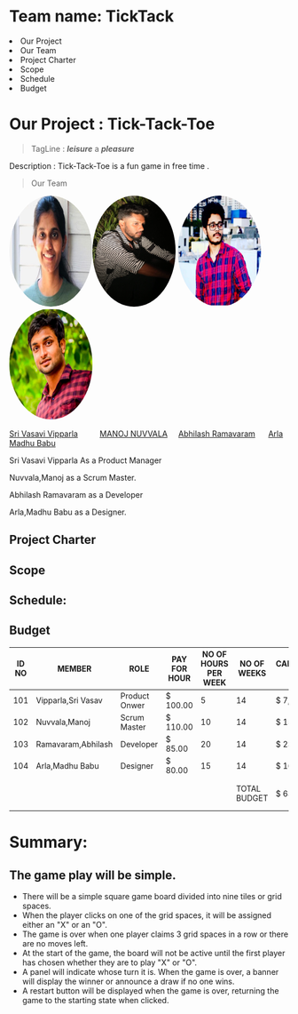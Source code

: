 # Team name: TickTack

<li>Our Project</li>
<li>Our Team</li>
<li>Project Charter</li>
<li>Scope</li>
<li>Schedule</li>
<li>Budget</li>

# Our Project : Tick-Tack-Toe

> TagLine : ***leisure*** a ***pleasure***

Description : Tick-Tack-Toe is a fun game in free time .

> Our Team

<img src="pictures/vasu .png" alt="drawing" width="150" height ="200" style="border-radius:50%" /><img src="pictures/manoj.jpg" alt="drawing" width="150" height ="200" style="border-radius:50%" />               <img src="/pictures/Abhi.png" alt="drawing" width="150"   height ="200"  style="border-radius:50%" />                                              <img src="pictures/profile.jpg" alt="drawing" width="150" height ="200" style="border-radius:50%" />                             
  
  [Sri Vasavi Vipparla](https://github.com/Srivasavi-vipparla)   &nbsp;&nbsp;&nbsp;&nbsp;&nbsp;&nbsp;&nbsp;&nbsp; [MANOJ NUVVALA](https://github.com/manojnuvvala)   &nbsp;&nbsp;&nbsp;&nbsp;[Abhilash Ramavaram](https://https://github.com/AbhiRam0099/AbhilashRamavaram)  &nbsp;&nbsp;&nbsp;&nbsp;   [Arla Madhu Babu](https://github.com/Madhuarla)  



<p>Sri Vasavi Vipparla As a Product Manager</p>
<p>Nuvvala,Manoj as a Scrum Master.</p>
<P>Abhilash Ramavaram as a Developer</p>
<p>Arla,Madhu Babu as a Designer.</p>


## Project Charter
## Scope
## Schedule:
## Budget

| ID NO  | MEMBER             | ROLE          |  PAY FOR HOUR         | NO OF HOURS PER WEEK | NO OF WEEKS  |  CALCULATED PAY         |   |
|--------|--------------------|---------------|-----------------------|----------------------|--------------|-------------------------|---|
| 101    | Vipparla,Sri Vasav | Product Onwer |  $           100.00   | 5                    | 14           |  $            7,000.00  |   |
| 102    | Nuvvala,Manoj      | Scrum Master  |  $           110.00   | 10                   | 14           |  $          15,400.00   |   |
| 103    | Ramavaram,Abhilash | Developer     |  $             85.00  | 20                   | 14           |  $          23,800.00   |   |
| 104    | Arla,Madhu   Babu  | Designer      |  $             80.00  | 15                   | 14           |  $          16,800.00   |   |
|        |                    |               |                       |                      |              |                         |   |
|        |                    |               |                       |                      |              |                         |   |
|        |                    |               |                       |                      | TOTAL BUDGET |  $          63,000.00   |   |
|        |                    |               |                       |                      |              |                         |   |
|        |                    |               |                       |                      |              |                         |   |


# Summary:

## The game play will be simple.

* There will be a simple square game board divided into nine tiles or grid spaces.
* When the player clicks on one of the grid spaces, it will be assigned either an "X" or an "O".
* The game is over when one player claims 3 grid spaces in a row or there are no moves left.
* At the start of the game, the board will not be active until the first player has chosen whether they are to play "X" or "O".
* A panel will indicate whose turn it is. When the game is over, a banner will display the winner or announce a draw if no one wins.
* A restart button will be displayed when the game is over, returning the game to the starting state when clicked.
